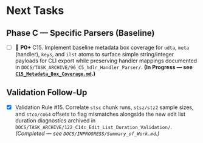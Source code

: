 # Next Tasks

## Phase C — Specific Parsers (Baseline)

- [ ] 🔴 **P0+** C15. Implement baseline metadata box coverage for `udta`, `meta` (handler), `keys`, and `ilst` atoms to surface simple string/integer payloads for CLI export while preserving handler mappings documented in `DOCS/TASK_ARCHIVE/96_C5_hdlr_Handler_Parser/`. **(In Progress — see [`C15_Metadata_Box_Coverage.md`](./C15_Metadata_Box_Coverage.md).)**

## Validation Follow-Up

- [x] Validation Rule #15. Correlate `stsc` chunk runs, `stsz/stz2` sample sizes, and `stco/co64` offsets to flag mismatches alongside the new edit list duration diagnostics archived in `DOCS/TASK_ARCHIVE/122_C14c_Edit_List_Duration_Validation/`. *(Completed — see `DOCS/INPROGRESS/Summary_of_Work.md`.)*
